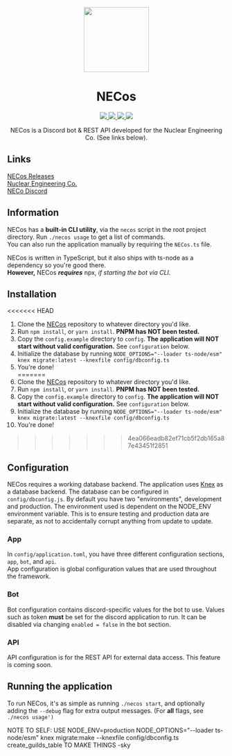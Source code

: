 <div align="center">
    <img src="https://cdn.imskyyc.xyz/i/JIRq" width="150px" />
    <h1>NECos</h1>
    <a href="https://github.com/Nuclear-Engineering-Co/NECos/actions/workflows/build.yml">
        <img src="https://github.com/Nuclear-Engineering-Co/NECos/actions/workflows/build.yml/badge.svg">
    </a>
    <a href="https://github.com/Nuclear-Engineering-Co/NECos/blob/master/LICENSE">
        <img src="https://img.shields.io/github/license/Nuclear-Engineering-Co/NECos"/>
    </a>
    <a href="https://github.com/Nuclear-Engineering-Co/NECos/releases">
        <img src="https://img.shields.io/github/v/release/Nuclear-Engineering-Co/NECos?label=version"/>
    </a>
    <a href="https://discord.gg/tvfzhfMu4V">
        <img src="https://img.shields.io/discord/966180940827226163?label=discord&logo=discord&logoColor=white"/>
    </a>
    <br />
</div>

<p align="center">NECos is a Discord bot & REST API developed for the Nuclear Engineering Co. (See links below).</p>
<h2> Links </h2>

[NECos Releases](https://github.com/Nuclear-Engineering-Co/NECos/releases) <br />
[Nuclear Engineering Co.](https://www.roblox.com/groups/6380413/Nuclear-Engineering-Co#!/about) <br />
[NECo Discord](https://discord.gg/RbRQwSvF) <br />

<h2> Information</h2>

NECos has a **built-in CLI utility**, via the `necos` script in the root project directory. Run `./necos usage` to get a list of commands. <br />
You can also run the application manually by requiring the `NECos.ts` file. <br />

NECos is written in TypeScript, but it also ships with ts-node as a dependency so you're good there. <br />
**However,** NECos **_requires_** npx, _if starting the bot via CLI._ <br />

<h2> Installation </h2>

<<<<<<< HEAD
1. Clone the [NECos](https://github.com/Nuclear-Engineering-Co/NECos-Bun/) repository to whatever directory you'd like. <br />
2. Run `npm install`, or `yarn install`. **PNPM has NOT been tested.** <br />
3. Copy the `config.example` directory to `config`. **The application will NOT start without valid configuration.** See `configuration` below. <br />
4. Initialize the database by running `NODE_OPTIONS="--loader ts-node/esm" knex migrate:latest --knexfile config/dbconfig.ts` <br />
5. You're done! <br />
=======
  1. Clone the [NECos](https://github.com/Nuclear-Engineering-Co/NECos/) repository to whatever directory you'd like. <br />
  2. Run `npm install`, or `yarn install`. **PNPM has NOT been tested.** <br />
  3. Copy the `config.example` directory to `config`. **The application will NOT start without valid configuration.** See `configuration` below. <br />
  4. Initialize the database by running `NODE_OPTIONS="--loader ts-node/esm" knex migrate:latest --knexfile config/dbconfig.ts` <br />
  5. You're done! <br />
>>>>>>> 4ea066eadb82ef71cb5f2db165a87e43451f2851

<h2> Configuration </h2>

NECos requires a working database backend. The application uses [Knex](https://knexjs.org/) as a database backend. The database can be configured in `config/dbconfig.js`. By default you have two "environments", development and production. The environment used is dependent on the NODE_ENV environment variable.
This is to ensure testing and production data are separate, as not to accidentally corrupt anything from update to update. <br />

<h3> App </h3>

In `config/application.toml`, you have three different configuration sections, `app`, `bot`, and `api`. <br />
App configuration is global configuration values that are used throughout the framework. <br />

<h3> Bot </h3>

Bot configuration contains discord-specific values for the bot to use. Values such as token **must** be set for the discord application to run. It can be disabled via changing `enabled = false` in the bot section. <br />

<h3> API </h3>

API configuration is for the REST API for external data access. This feature is coming soon. <br />

<h2> Running the application </h2>

To run NECos, it's as simple as running `./necos start`, and optionally adding the `--debug` flag for extra output messages. (For **all** flags, see `./necos usage')`

NOTE TO SELF: USE NODE_ENV=production NODE_OPTIONS="--loader ts-node/esm" knex migrate:make --knexfile config/dbconfig.ts create_guilds_table TO MAKE THINGS
-sky
